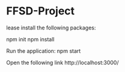 # FFSD-Project

lease install the following packages:

npm init
npm install

Run the application:
npm start

Open the following link
http://localhost:3000/
